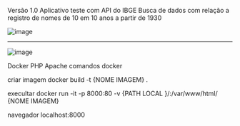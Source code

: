 Versão 1.0
Aplicativo teste com API do IBGE
Busca de dados com relação a registro de nomes de 10 em 10 anos a partir de 1930 

![image](https://user-images.githubusercontent.com/70297459/236642427-9258627b-922a-4cfc-a930-8cf9b3d4189a.png)
___________________________________________________________________________________________________________________

![image](https://user-images.githubusercontent.com/70297459/236641778-73127f77-366e-4c5d-9027-597aa1124e2b.png)

Docker PHP Apache
comandos docker

criar imagem
       docker build -t {NOME IMAGEM} .

execultar 
       docker run -it -p 8000:80 -v {PATH LOCAL }/:/var/www/html/ {NOME IMAGEM}

navegador 
localhost:8000
